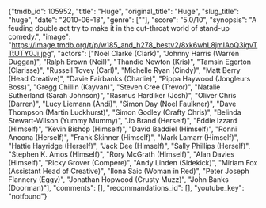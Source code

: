 {"tmdb_id": 105952, "title": "Huge", "original_title": "Huge", "slug_title": "huge", "date": "2010-06-18", "genre": [""], "score": "5.0/10", "synopsis": "A feuding double act try to make it in the cut-throat world of stand-up comedy.", "image": "https://image.tmdb.org/t/p/w185_and_h278_bestv2/8xk6whL8jmIAoQ3igvTTtUTY0Ji.jpg", "actors": ["Noel Clarke (Clark)", "Johnny Harris (Warren Duggan)", "Ralph Brown (Neil)", "Thandie Newton (Kris)", "Tamsin Egerton (Clarisse)", "Russell Tovey (Carl)", "Michelle Ryan (Cindy)", "Matt Berry (Head Creative)", "Davie Fairbanks (Charlie)", "Pippa Haywood (Jongleurs Boss)", "Gregg Chillin (Kayvan)", "Steven Cree (Trevor)", "Natalie Sutherland (Sarah Johnson)", "Rasmus Hardiker (Josh)", "Oliver Chris (Darren)", "Lucy Liemann (Andi)", "Simon Day (Noel Faulkner)", "Dave Thompson (Martin Luckhurst)", "Simon Godley (Crafty Chris)", "Belinda Stewart-Wilson (Yummy Mummy)", "Jo Brand (Herself)", "Eddie Izzard (Himself)", "Kevin Bishop (Himself)", "David Baddiel (Himself)", "Ronni Ancona (Herself)", "Frank Skinner (Himself)", "Mark Lamarr (Himself)", "Hattie Hayridge (Herself)", "Jack Dee (Himself)", "Sally Phillips (Herself)", "Stephen K. Amos (Himself)", "Rory McGrath (Himself)", "Alan Davies (Himself)", "Ricky Grover (Compere)", "Andy Linden (Sidekick)", "Miriam Fox (Assistant Head of Creative)", "Ilona Saic (Woman in Red)", "Peter Joseph Flannery (Eggy)", "Jonathan Hopwood (Crusty Muzz)", "John Banks (Doorman)"], "comments": [], "recommandations_id": [], "youtube_key": "notfound"}